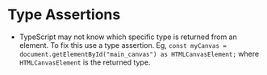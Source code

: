 <h1>Type Assertions</h1>

- TypeScript may not know which specific type is returned from an element. To fix this use a type assertion. Eg, `const myCanvas = document.getElementById("main_canvas") as HTMLCanvasElement;` where `HTMLCanvasElement` is the returned type.
